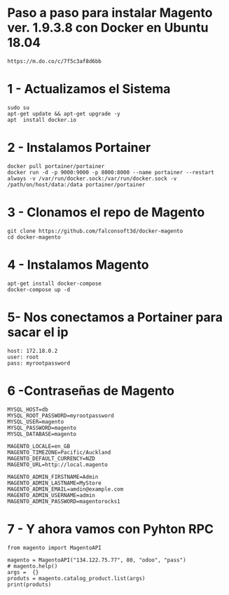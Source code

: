 # Paso a paso para instalar Magento ver. 1.9.3.8 con Docker en Ubuntu 18.04
```
https://m.do.co/c/7f5c3af8d6bb
```

# 1 - Actualizamos el Sistema
```
sudo su
apt-get update && apt-get upgrade -y
apt  install docker.io
```

# 2 - Instalamos Portainer
```
docker pull portainer/portainer
docker run -d -p 9000:9000 -p 8000:8000 --name portainer --restart always -v /var/run/docker.sock:/var/run/docker.sock -v /path/on/host/data:/data portainer/portainer
```

# 3 - Clonamos el repo de Magento
```
git clone https://github.com/falconsoft3d/docker-magento
cd docker-magento
```

# 4 - Instalamos Magento
```
apt-get install docker-compose
docker-compose up -d
```

# 5- Nos conectamos a Portainer para sacar el ip
```
host: 172.18.0.2
user: root
pass: myrootpassword
```

# 6 -Contraseñas de Magento
```
MYSQL_HOST=db
MYSQL_ROOT_PASSWORD=myrootpassword
MYSQL_USER=magento
MYSQL_PASSWORD=magento
MYSQL_DATABASE=magento

MAGENTO_LOCALE=en_GB
MAGENTO_TIMEZONE=Pacific/Auckland
MAGENTO_DEFAULT_CURRENCY=NZD
MAGENTO_URL=http://local.magento

MAGENTO_ADMIN_FIRSTNAME=Admin
MAGENTO_ADMIN_LASTNAME=MyStore
MAGENTO_ADMIN_EMAIL=amdin@example.com
MAGENTO_ADMIN_USERNAME=admin
MAGENTO_ADMIN_PASSWORD=magentorocks1
```

# 7 - Y ahora vamos con Pyhton RPC
```
from magento import MagentoAPI

magento = MagentoAPI("134.122.75.77", 80, "odoo", "pass")
# magento.help()
args =  {}
produts = magento.catalog_product.list(args)
print(produts)
```







